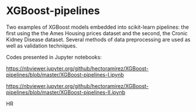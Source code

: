 # XGBoost-pipelines

Two examples of XGBoost models embedded into scikit-learn pipelines: the first using the the Ames Housing prices dataset
and the second, the Cronic Kidney Disease dataset. Several methods of data preprocessing are used as well as validation 
techniques.

Codes presented in Jupyter notebooks:

https://nbviewer.jupyter.org/github/hectoramirez/XGBoost-pipelines/blob/master/XGBoost-pipelines-I.ipynb

https://nbviewer.jupyter.org/github/hectoramirez/XGBoost-pipelines/blob/master/XGBoost-pipelines-II.ipynb




HR
